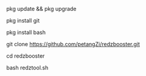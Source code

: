 pkg update && pkg upgrade

pkg install git

pkg install bash

git clone https://github.com/petangZi/redzbooster.git

cd redzbooster

bash redztool.sh
